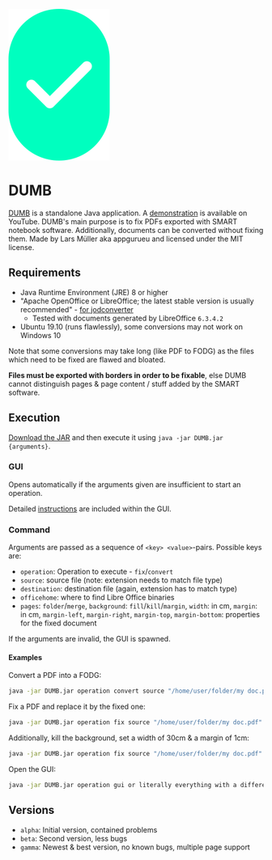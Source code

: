![DUMB logo](https://raw.githubusercontent.com/appgurueu/DUMB/master/res/DUMB_300x200_nomargin.png)

# DUMB

[DUMB](https://github.com/appgurueu/DUMB) is a standalone Java application. A [demonstration](https://youtu.be/7yY4zZ9cA-c) is available on YouTube.
DUMB's main purpose is to fix PDFs exported with SMART notebook software. Additionally, documents can be converted without fixing them.
Made by Lars Müller aka appgurueu and licensed under the MIT license.

## Requirements

* Java Runtime Environment (JRE) 8 or higher
* "Apache OpenOffice or LibreOffice; the latest stable version is usually recommended" - [for jodconverter](https://github.com/sbraconnier/jodconverter/wiki/System-Requirements)
    * Tested with documents generated by LibreOffice `6.3.4.2`
* Ubuntu 19.10 (runs flawlessly), some conversions may not work on Windows 10

Note that some conversions may take long (like PDF to FODG) as the files which need to be fixed are flawed and bloated.

**Files must be exported with borders in order to be fixable**, else DUMB cannot distinguish pages & page content / stuff added by the SMART software.

## Execution

[Download the JAR](https://raw.githubusercontent.com/appgurueu/DUMB/master/build/libs/DUMB-gamma-all.jar) and then execute it using `java -jar DUMB.jar {arguments}`.

### GUI

Opens automatically if the arguments given are insufficient to start an operation.

Detailed [instructions](/res/About.html) are included within the GUI.

### Command

Arguments are passed as a sequence of `<key> <value>`-pairs. Possible keys are:

* `operation`: Operation to execute - `fix`/`convert`
* `source`: source file (note: extension needs to match file type)
* `destination`: destination file (again, extension has to match type)
* `officehome`: where to find Libre Office binaries
* `pages`: `folder`/`merge`, `background`: `fill`/`kill`/`margin`, `width`: in cm, `margin`: in cm, `margin-left`, `margin-right`, `margin-top`, `margin-bottom`: properties for the fixed document

If the arguments are invalid, the GUI is spawned.

#### Examples

Convert a PDF into a FODG:

```bash
java -jar DUMB.jar operation convert source "/home/user/folder/my doc.pdf" destination "/home/user/folder/my doc.fodg"
```

Fix a PDF and replace it by the fixed one:

```bash
java -jar DUMB.jar operation fix source "/home/user/folder/my doc.pdf" destination "/home/user/folder/my doc.pdf"
```

Additionally, kill the background, set a width of 30cm & a margin of 1cm:

```bash
java -jar DUMB.jar operation fix source "/home/user/folder/my doc.pdf" destination "/home/user/folder/my doc.pdf" background kill width 30 margin 1
```

Open the GUI:

```bash
java -jar DUMB.jar operation gui or literally everything with a different format (also zero arguments)
```

## Versions

* `alpha`: Initial version, contained problems
* `beta`: Second version, less bugs
* `gamma`: Newest & best version, no known bugs, multiple page support
